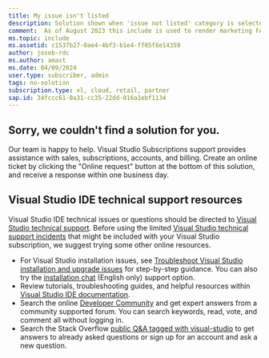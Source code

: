 ```yaml
---
title: My issue isn't listed 
description: Solution shown when 'issue not listed' category is selected or no solution is found.
comment:  As of August 2023 this include is used to render marketing FAQ content for VS Subscriptions in the following portals - VSCom, Manage, and My portals. It was not used for learn.microsoft.com content at that time. SMEs are Jose Becerra and Larissa Crawford of Red Door Collaborative and Angela Cao-Hong.
ms.topic: include
ms.assetid: c1537b27-0ae4-4bf3-b1e4-ff05f8e14359
author: joseb-rdc
ms.author: amast
ms.date: 04/09/2024
user.type: subscriber, admin
tags: no-solution
subscription.type: vl, cloud, retail, partner
sap.id: 34fccc61-0a31-cc35-22dd-016a1ebf1134
---
```


## Sorry, we couldn't find a solution for you. 

Our team is happy to help. Visual Studio Subscriptions support provides assistance with sales, subscriptions, accounts, and billing. Create an online ticket by clicking the "Online request" button at the bottom of this solution, and receive a response within one business day. 

## Visual Studio IDE technical support resources  

Visual Studio IDE technical issues or questions should be directed to [Visual Studio technical support](https://visualstudio.microsoft.com/vs/support/). Before using the limited [Visual Studio technical support incidents](https://learn.microsoft.com/visualstudio/subscriptions/vs-tech-support) that might be included with your Visual Studio subscription, we suggest trying some other online resources.

+ For Visual Studio installation issues, see [Troubleshoot Visual Studio installation and upgrade issues](https://learn.microsoft.com/visualstudio/install/troubleshooting-installation-issues) for step-by-step guidance. You can also try the [installation chat](https://visualstudio.microsoft.com/vs/support/#talktous) (English only) support option.
+ Review tutorials, troubleshooting guides, and helpful resources within [Visual Studio IDE documentation](https://learn.microsoft.com/visualstudio/ide/). 
+ Search the online [Developer Community](https://developercommunity.visualstudio.com/) and get expert answers from a community supported forum. You can search keywords, read, vote, and comment all without logging in. 
+ Search the Stack Overflow [public Q&A tagged with visual-studio](https://stackoverflow.com/questions/tagged/visual-studio?tab=Newest) to get answers to already asked questions or sign up for an account and ask a new question. 
